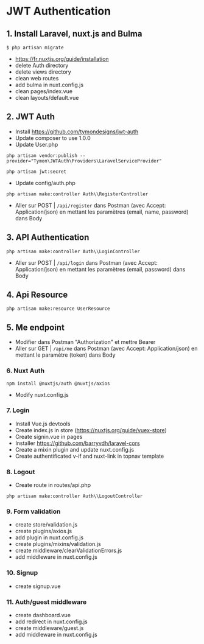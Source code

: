 # JWT Authentication

## 1. Install Laravel, nuxt.js and Bulma

```
$ php artisan migrate
```

- https://fr.nuxtjs.org/guide/installation
- delete Auth directory
- delete views directory
- clean web routes
- add bulma in nuxt.config.js
- clean pages/index.vue
- clean layouts/default.vue

## 2. JWT Auth

- Install https://github.com/tymondesigns/jwt-auth
- Update composer to use 1.0.0
- Update User.php

```
php artisan vendor:publish --provider="Tymon\JWTAuth\Providers\LaravelServiceProvider"
```

```
php artisan jwt:secret
```

- Update config/auth.php

```
php artisan make:controller Auth\\RegisterController
```

- Aller sur POST | `/api/register` dans Postman (avec Accept: Application/json) en mettant les paramètres (email, name, password) dans Body

## 3. API Authentication

```
php artisan make:controller Auth\\LoginController
```

- Aller sur POST | `/api/login` dans Postman (avec Accept: Application/json) en mettant les paramètres (email, password) dans Body

## 4. Api Resource

```
php artisan make:resource UserResource
```

## 5. Me endpoint

- Modifier dans Postman "Authorization" et mettre Bearer
- Aller sur GET | `/api/me` dans Postman (avec Accept: Application/json) en mettant le paramètre (token) dans Body

### 6. Nuxt Auth

```
npm install @nuxtjs/auth @nuxtjs/axios
```

- Modify nuxt.config.js

### 7. Login

- Install Vue.js devtools
- Create index.js in store (https://nuxtjs.org/guide/vuex-store)
- Create signin.vue in pages
- Installer https://github.com/barryvdh/laravel-cors
- Create a mixin plugin and update nuxt.config.js
- Create authentificated v-if and nuxt-link in topnav template

### 8. Logout

- Create route in routes/api.php

```
php artisan make:controller Auth\\LogoutController
```

### 9. Form validation

- create store/validation.js
- create plugins/axios.js
- add plugin in nuxt.config.js
- create plugins/mixins/validation.js
- create middleware/clearValidationErrors.js
- add middleware in nuxt.config.js

### 10. Signup

- create signup.vue

### 11. Auth/guest middleware

- create dashboard.vue
- add redirect in nuxt.config.js
- create middleware/guest.js
- add middleware in nuxt.config.js